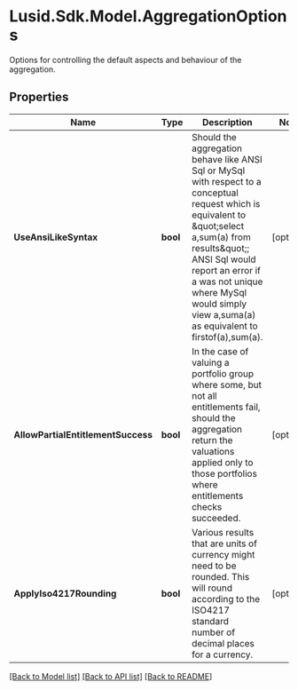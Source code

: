 # Lusid.Sdk.Model.AggregationOptions
Options for controlling the default aspects and behaviour of the aggregation.

## Properties

Name | Type | Description | Notes
------------ | ------------- | ------------- | -------------
**UseAnsiLikeSyntax** | **bool** | Should the aggregation behave like ANSI Sql or MySql with respect to a conceptual request which is equivalent to \&quot;select a,sum(a) from results\&quot;;  ANSI Sql would report an error if a was not unique where MySql would simply view a,suma(a) as equivalent to firstof(a),sum(a). | [optional] 
**AllowPartialEntitlementSuccess** | **bool** | In the case of valuing a portfolio group where some, but not all entitlements fail, should the aggregation return the valuations  applied only to those portfolios where entitlements checks succeeded. | [optional] 
**ApplyIso4217Rounding** | **bool** | Various results that are units of currency might need to be rounded.  This will round according to the ISO4217 standard number of decimal places for a currency. | [optional] 

[[Back to Model list]](../README.md#documentation-for-models) [[Back to API list]](../README.md#documentation-for-api-endpoints) [[Back to README]](../README.md)

